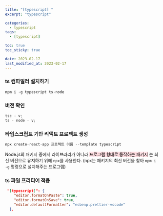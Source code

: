 ```yaml
---
title: "[typescript] "
excerpt: "typescript"

categories:
  - typescript
tags:
  - [typescript]

toc: true
toc_sticky: true

date: 2023-02-17
last_modified_at: 2023-02-17
---
```


### ts 컴파일러 설치하기

```javascript
npm i -g typescript ts-node
```

### 버전 확인

```javascript
tsc - v;
ts - node - v;
```

### 타입스크립트 기반 리액트 프로젝트 생성

```javascript
npx create-react-app 프로젝트 이름 --template typescript
```

Node.js의 패키지 중에서 라이브러리가 아니라 <mark style='background-color: #ffdce0'>프로그램 형태로 동작하는 패키지</mark>
는 최신 버전으로 유지하기 위해 `npx`를 사용한다.
(npx는 패키지의 최신 버전을 찾아 `npm i -g` 명령으로 설치해주는 프로그램)

### ts 파일 프리티어 적용

```json
 "[typescript]": {
    "editor.formatOnPaste": true,
    "editor.formatOnSave": true,
    "editor.defaultFormatter": "esbenp.prettier-vscode"
  },
```
